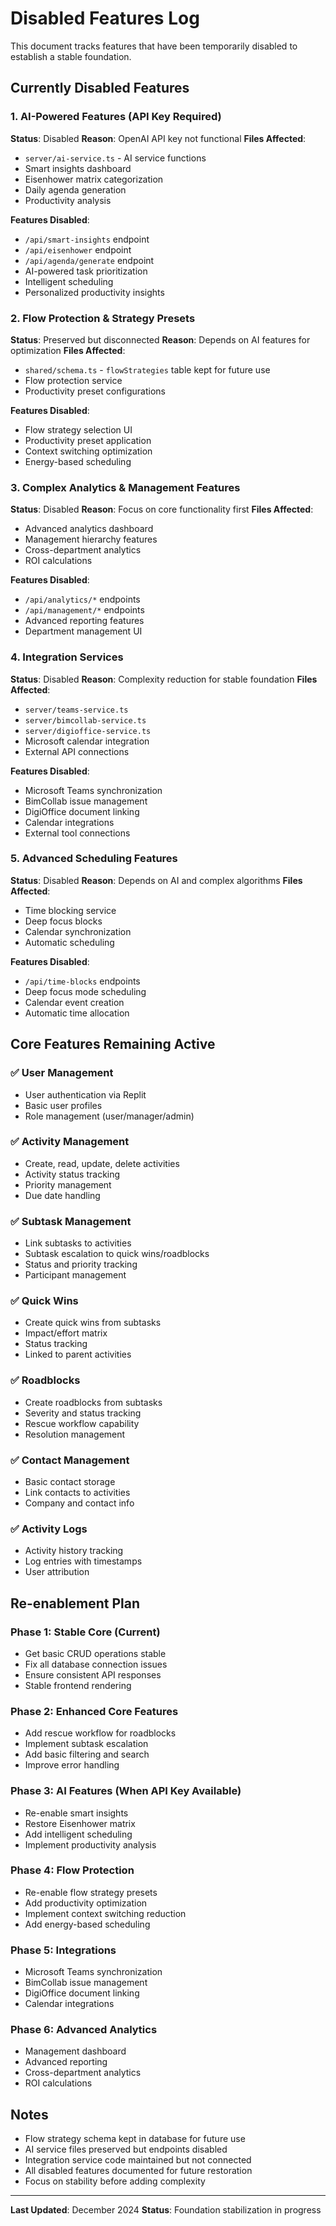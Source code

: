 
# Disabled Features Log

This document tracks features that have been temporarily disabled to establish a stable foundation.

## Currently Disabled Features

### 1. AI-Powered Features (API Key Required)
**Status**: Disabled
**Reason**: OpenAI API key not functional
**Files Affected**:
- `server/ai-service.ts` - AI service functions
- Smart insights dashboard
- Eisenhower matrix categorization
- Daily agenda generation
- Productivity analysis

**Features Disabled**:
- `/api/smart-insights` endpoint
- `/api/eisenhower` endpoint  
- `/api/agenda/generate` endpoint
- AI-powered task prioritization
- Intelligent scheduling
- Personalized productivity insights

### 2. Flow Protection & Strategy Presets
**Status**: Preserved but disconnected
**Reason**: Depends on AI features for optimization
**Files Affected**:
- `shared/schema.ts` - `flowStrategies` table kept for future use
- Flow protection service
- Productivity preset configurations

**Features Disabled**:
- Flow strategy selection UI
- Productivity preset application
- Context switching optimization
- Energy-based scheduling

### 3. Complex Analytics & Management Features
**Status**: Disabled
**Reason**: Focus on core functionality first
**Files Affected**:
- Advanced analytics dashboard
- Management hierarchy features
- Cross-department analytics
- ROI calculations

**Features Disabled**:
- `/api/analytics/*` endpoints
- `/api/management/*` endpoints
- Advanced reporting features
- Department management UI

### 4. Integration Services
**Status**: Disabled
**Reason**: Complexity reduction for stable foundation
**Files Affected**:
- `server/teams-service.ts`
- `server/bimcollab-service.ts`
- `server/digioffice-service.ts`
- Microsoft calendar integration
- External API connections

**Features Disabled**:
- Microsoft Teams synchronization
- BimCollab issue management
- DigiOffice document linking
- Calendar integrations
- External tool connections

### 5. Advanced Scheduling Features
**Status**: Disabled
**Reason**: Depends on AI and complex algorithms
**Files Affected**:
- Time blocking service
- Deep focus blocks
- Calendar synchronization
- Automatic scheduling

**Features Disabled**:
- `/api/time-blocks` endpoints
- Deep focus mode scheduling
- Calendar event creation
- Automatic time allocation

## Core Features Remaining Active

### ✅ User Management
- User authentication via Replit
- Basic user profiles
- Role management (user/manager/admin)

### ✅ Activity Management
- Create, read, update, delete activities
- Activity status tracking
- Priority management
- Due date handling

### ✅ Subtask Management
- Link subtasks to activities
- Subtask escalation to quick wins/roadblocks
- Status and priority tracking
- Participant management

### ✅ Quick Wins
- Create quick wins from subtasks
- Impact/effort matrix
- Status tracking
- Linked to parent activities

### ✅ Roadblocks
- Create roadblocks from subtasks
- Severity and status tracking
- Rescue workflow capability
- Resolution management

### ✅ Contact Management
- Basic contact storage
- Link contacts to activities
- Company and contact info

### ✅ Activity Logs
- Activity history tracking
- Log entries with timestamps
- User attribution

## Re-enablement Plan

### Phase 1: Stable Core (Current)
- Get basic CRUD operations stable
- Fix all database connection issues
- Ensure consistent API responses
- Stable frontend rendering

### Phase 2: Enhanced Core Features
- Add rescue workflow for roadblocks
- Implement subtask escalation
- Add basic filtering and search
- Improve error handling

### Phase 3: AI Features (When API Key Available)
- Re-enable smart insights
- Restore Eisenhower matrix
- Add intelligent scheduling
- Implement productivity analysis

### Phase 4: Flow Protection
- Re-enable flow strategy presets
- Add productivity optimization
- Implement context switching reduction
- Add energy-based scheduling

### Phase 5: Integrations
- Microsoft Teams synchronization
- BimCollab issue management
- DigiOffice document linking
- Calendar integrations

### Phase 6: Advanced Analytics
- Management dashboard
- Advanced reporting
- Cross-department analytics
- ROI calculations

## Notes
- Flow strategy schema kept in database for future use
- AI service files preserved but endpoints disabled
- Integration service code maintained but not connected
- All disabled features documented for future restoration
- Focus on stability before adding complexity

---
**Last Updated**: December 2024
**Status**: Foundation stabilization in progress
